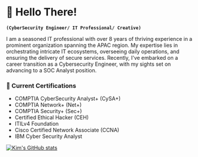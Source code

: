 # 👾 Hello There!

**`(CyberSecurity Engineer/ IT Professional/ Creative) `**

I am a seasoned IT professional with over 8 years of thriving experience in a prominent organization spanning the APAC region. My expertise lies in orchestrating intricate IT ecosystems, overseeing daily operations, and ensuring the delivery of secure services. Recently, I've embarked on a career transition as a Cybersecurity Engineer, with my sights set on advancing to a SOC Analyst position.

### 📝 Current Certifications 

 - COMPTIA CyberSecurity Analyst+ (CySA+)
 - COMPTIA Network+ (Net+)
 - COMPTIA Security+ (Sec+)
 - Certified Ethical Hacker (CEH)
 - ITILv4 Foundation
 - Cisco Certified Network Associate (CCNA)
 - IBM Cyber Security Analyst




[![Kim's GitHub stats](https://github-readme-stats.vercel.app/api?username=m11rym)](https://github.com/m11rym//github-readme-stats)
